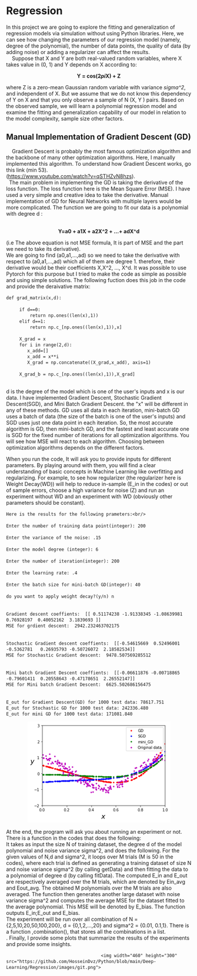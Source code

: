 
# Regression
 
   In this project we are going to explore the fitting and generalization of regression models via simulation without using Python libraries. Here, we can see how changing the parameters of our regression model (namely, degree of the polynomial), the number of data points, the quality of data (by adding noise) or adding a regularizer can affect the results.<br/>
 
   Suppose that X and Y are both real-valued random variables, where X takes value in (0, 1) and Y depends on X according to: <br/>                                          <p align="center">**Y = cos(2*pi*X) + Z**<br/>
  
 where Z is a zero-mean Gaussian random variable with variance *sigma^2*, and independent of X. But we assume
that we do not know this dependency of Y on X and that you only observe a sample of N (X, Y ) pairs.
Based on the observed sample, we will learn a polynomial regression model and examine the fitting and
generalization capability of our model in relation to the model complexity, sample size other factors.<br/>
  
 ## Manual Implementation of Gradient Descent (GD)
  
  Gradient Descent is probably the most famous optimization algorithm and the backbone of many other optimization algorithms. Here, I manually implemented this algorithm.
To understand how Gradient Descent works, go this link (min 53).<br/> (https://www.youtube.com/watch?v=qSTHZvN8hzs). <br/>
  
The main problem in implementing the GD is taking the derivative of the loss function. The loss function here is the Mean Square Error (MSE). I have used a very simple and creative idea to take the derivative. Manual implementation of GD for Neural Networks with multiple layers would be more complicated. 
The function we are going to fit our data is a polynomial with degree d :<br/>
  
                                          <p align="center">**Y=a0 + a1X + a2X^2 + ...+ adX^d** <br/>
                                         
(i.e The above equation is not MSE formula, It is part of MSE and the part we need to take its derivative).<br/>
                                           We are going to find (a0,a1,...,ad) so we need to take the derivative with respect to (a0,a1,...,ad)  which all of them are degree 1. therefore, their derivative would be their coefficients X,X^2, ..., X^d. It was possible to use Pytorch for this purpose but I tried to make the code as simple as possible and using simple solutions. The following fuction does this job in the code and provide the deraivative matrix: <br/>

                                         
                                         
```
def grad_matrix(x,d):
    
     if d==0:
         return np.ones((len(x),1))
     elif d==1:
         return np.c_[np.ones((len(x),1)),x]
     
     X_grad = x    
     for i in range(2,d):
        x_add=[]
        x_add = x**i
        X_grad = np.concatenate((X_grad,x_add), axis=1)
        
     X_grad_b = np.c_[np.ones((len(x),1)),X_grad]

```
<br/> d is the degree of the model which is one of the user's inputs and x is our data. I have implemented Gradient Descent, Stochastic Gradient Descent(SGD), and Mini Batch Gradient Descent. the "x" will be different in any of these methods. GD uses all data in each iteration, mini-batch GD uses a batch of data (the size of the batch is one of the user's inputs) and SGD uses just one data point in each iteration. So, the most accurate algorithm is GD, then mini-batch GD, and the fastest and least accurate one is SGD for the fixed number of iterations for all optimization algorithms. You will see how MSE will react to each algorithm. Choosing between optimization algorithms depends on the different factors. <br/>
                                                                     
When you run the code, It will ask you to provide inputs for different parameters. By playing around with them, you will find a clear understanding of basic concepts in Machine Learning like overfitting and regularizing. For example, to see how regularizer (the regularizer here is Weight Decay(WD)) will help to reduce in-sample (E_in in the codes) or out of sample errors, choose a high variance for noise (Z) and run an experiment without WD and an experiment with WD (obviously other parameters should be constant).<br/>
                         
```    
Here is the results for the following prameters:<br/>
                                           
Enter the number of training data point(integer): 200

Enter the variance of the noise: .15

Enter the model degree (integer): 6

Enter the number of iteration(integer): 200

Enter the learning rate: .4

Enter the batch size for mini-batch GD(integer): 40

do you want to apply weight decay?(y/n) n


Gradient descent coeffients:  [[ 0.51174238 -1.91338345 -1.08639981  0.76928197  0.40052162  3.1839693 ]]
MSE for grdient descent:  2942.232463702175


Stochastic Gradient descent coeffients:  [[-0.54615669  0.52496001 -0.5362781   0.26935793 -0.50726072  2.18582534]]
MSE for Stochastic Gradient descent:  9478.507569285512


Mini batch Gradient Descent coeffients:  [[-0.06611876 -0.00718865 -0.79601411  0.20558643 -0.47178651  2.26552147]]
MSE for Mini batch Gradient Descent:  6625.502686156475


E_out for Gradient Descent(GD) for 1000 test data: 78617.751 
E_out for Stochastic GD for 1000 test data: 242336.480
E_out for mini GD for 1000 test data: 171081.840
```
                                           
 <p align="center"><img src="images/git.png">
                                           
                                        
  
 At the end, the program will ask you about running an experiment or not. There is a function in the codes that does the following: <br/>
It takes as input the size N of training dataset, the degree d of the
model polynomial and noise variance sigma^2, and does the following. For the given values of N,d and sigma^2, it
loops over M trials (M is 50 in the codes), where each trial is defined
as generating a training dataset of size N and noise variance sigma^2 (by calling getData) and then fitting the
data to a polynomial of degree d (by calling fitData). The computed E_in and E_out are respectively averaged
over the M trials, which are denoted by Ein_avg and Eout_avg. The obtained M polynomials over the M trials are
also averaged. The function then generates another large dataset with noise variance sigma^2 and computes the
average MSE for the dataset fitted to the average polynomial. This MSE will be denoted by E_bias. The
function outputs E_in;E_out and E_bias. <br/>
The experiment will be run over all combination of N = {2,5,10,20,50,100,200}, d = {0,1,2,...,20} and sigma^2 = {0.01, 0.1,1}. There is a function ,combination(), that stores all the combinations in a list. <br/>.
                                           Finally, I provide some plots that summarize the results of the experiments and provide some insights.
 
                                           
                                           
                                        <img width="460" height="300" src="https://github.com/HosseinDvz/Python/blob/main/Deep-Learning/Regression/images/git.png">
 
